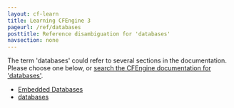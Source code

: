 ```yaml
---
layout: cf-learn
title: Learning CFEngine 3
pageurl: /ref/databases
posttitle: Reference disambiguation for 'databases'
navsection: none
---
```


The term 'databases' could refer to several sections in the documentation. Please choose one below, or
[search the CFEngine documentation for 'databases'](http://cfengine.com/docs/3.5/search.html?q=databases).

- [Embedded Databases](http://cfengine.com/docs/3.5/manuals-components.html#embedded-databases)
- [databases](http://cfengine.com/docs/3.5/reference-promise-types-databases.html#databases)
